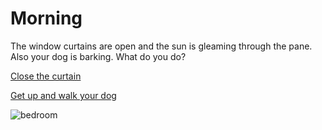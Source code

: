 # Morning

The window curtains are open and the sun is gleaming through the pane. Also your dog is barking. What do you do? 

[Close the curtain](situations/closeCurtain.md)

[Get up and walk your dog](situations/walkDog.md)

![bedroom](bedroom.png)